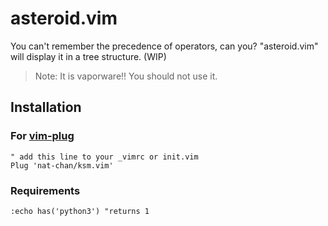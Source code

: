 # asteroid.vim
You can't remember the precedence of operators, can you?
"asteroid.vim" will display it in a tree structure. (WIP)
> Note: It is vaporware!! You should not use it.

## Installation

### For [vim-plug](https://github.com/junegunn/vim-plug)
```vim
" add this line to your _vimrc or init.vim
Plug 'nat-chan/ksm.vim'
```
### Requirements
```vim
:echo has('python3') "returns 1
```
